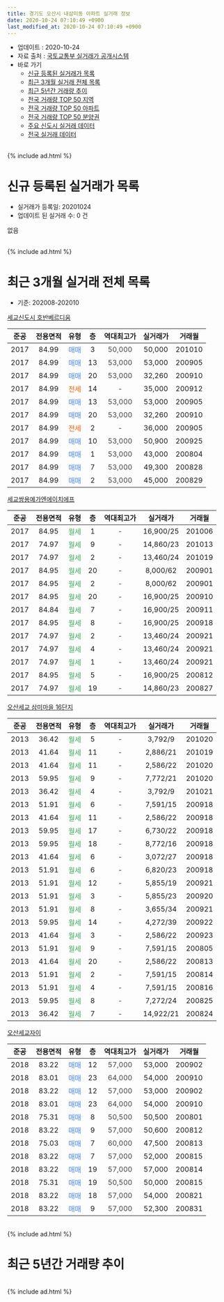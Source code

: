 ```yaml
---
title: 경기도 오산시 내삼미동 아파트 실거래 정보
date: 2020-10-24 07:10:49 +0900
last_modified_at: 2020-10-24 07:10:49 +0900
---
```


* 업데이트 : 2020-10-24
* 자료 출처 : [국토교통부 실거래가 공개시스템](http://rt.molit.go.kr)
* 바로 가기
    * [신규 등록된 실거래가 목록](#신규-등록된-실거래가-목록)
    * [최근 3개월 실거래 전체 목록](#최근-3개월-실거래-전체-목록)
    * [최근 5년간 거래량 추이](#최근-5년간-거래량-추이)
    * [전국 거래량 TOP 50 지역](https://inasie.github.io/apt-trade-info/최근-3개월-전국에서-가장-거래가-많이-발생한-지역)
    * [전국 거래량 TOP 50 아파트](https://inasie.github.io/apt-trade-info/최근-3개월-전국에서-가장-거래가-많이-발생한-아파트)
    * [전국 거래량 TOP 50 분양권](https://inasie.github.io/apt-trade-info/최근-3개월-전국에서-가장-거래가-많이-발생한-분양권)
    * [주요 신도시 실거래 데이터](https://inasie.github.io/apt-trade-info/주요-신도시)
    * [전국 실거래 데이터](https://inasie.github.io/apt-trade-info/전국)
<br>
{% include ad.html %}
<br>

# 신규 등록된 실거래가 목록
* 실거래가 등록일: 20201024
* 업데이트 된 실거래 수: 0 건

없음

<br>
{% include ad.html %}
<br>

# 최근 3개월 실거래 전체 목록
* 기준: 202008-202010


[세교신도시 호반베르디움](https://search.naver.com/search.naver?query=%EA%B2%BD%EA%B8%B0%EB%8F%84+%EC%98%A4%EC%82%B0%EC%8B%9C+%EB%82%B4%EC%82%BC%EB%AF%B8%EB%8F%99+%EC%84%B8%EA%B5%90%EC%8B%A0%EB%8F%84%EC%8B%9C+%ED%98%B8%EB%B0%98%EB%B2%A0%EB%A5%B4%EB%94%94%EC%9B%80)

|준공|전용면적|유형|층|역대최고가|실거래가|거래월|
|:---:|:---:|:---:|:---:|:---:|:---:|:---:|
|2017|84.99|<span style="color:#4285f3">매매</span>|3|<span style="color:#444444">50,000</span>|50,000|201010|
|2017|84.99|<span style="color:#4285f3">매매</span>|13|<span style="color:#444444">53,000</span>|53,000|200905|
|2017|84.99|<span style="color:#4285f3">매매</span>|20|<span style="color:#444444">53,000</span>|32,260|200910|
|2017|84.99|<span style="color:#ff5a00">전세</span>|14|<span style="color:#444444">-</span>|35,000|200912|
|2017|84.99|<span style="color:#4285f3">매매</span>|13|<span style="color:#444444">53,000</span>|53,000|200905|
|2017|84.99|<span style="color:#4285f3">매매</span>|20|<span style="color:#444444">53,000</span>|32,260|200910|
|2017|84.99|<span style="color:#ff5a00">전세</span>|2|<span style="color:#444444">-</span>|36,000|200905|
|2017|84.99|<span style="color:#4285f3">매매</span>|10|<span style="color:#444444">53,000</span>|50,900|200925|
|2017|84.99|<span style="color:#4285f3">매매</span>|1|<span style="color:#444444">53,000</span>|43,000|200804|
|2017|84.99|<span style="color:#4285f3">매매</span>|7|<span style="color:#444444">53,000</span>|49,300|200828|
|2017|84.99|<span style="color:#4285f3">매매</span>|2|<span style="color:#444444">53,000</span>|45,000|200829|

[세교쌍용예가엔에이치에프](https://search.naver.com/search.naver?query=%EA%B2%BD%EA%B8%B0%EB%8F%84+%EC%98%A4%EC%82%B0%EC%8B%9C+%EB%82%B4%EC%82%BC%EB%AF%B8%EB%8F%99+%EC%84%B8%EA%B5%90%EC%8C%8D%EC%9A%A9%EC%98%88%EA%B0%80%EC%97%94%EC%97%90%EC%9D%B4%EC%B9%98%EC%97%90%ED%94%84)

|준공|전용면적|유형|층|역대최고가|실거래가|거래월|
|:---:|:---:|:---:|:---:|:---:|:---:|:---:|
|2017|84.95|<span style="color:#34a853">월세</span>|1|<span style="color:#444444">-</span>|16,900/25|201006|
|2017|74.97|<span style="color:#34a853">월세</span>|9|<span style="color:#444444">-</span>|14,860/23|201013|
|2017|74.97|<span style="color:#34a853">월세</span>|2|<span style="color:#444444">-</span>|13,460/24|201019|
|2017|84.95|<span style="color:#34a853">월세</span>|20|<span style="color:#444444">-</span>|8,000/62|200901|
|2017|84.95|<span style="color:#34a853">월세</span>|2|<span style="color:#444444">-</span>|8,000/62|200901|
|2017|84.95|<span style="color:#34a853">월세</span>|20|<span style="color:#444444">-</span>|16,900/25|200910|
|2017|84.84|<span style="color:#34a853">월세</span>|7|<span style="color:#444444">-</span>|16,900/25|200911|
|2017|84.95|<span style="color:#34a853">월세</span>|8|<span style="color:#444444">-</span>|16,900/25|200918|
|2017|74.97|<span style="color:#34a853">월세</span>|2|<span style="color:#444444">-</span>|13,460/24|200921|
|2017|74.97|<span style="color:#34a853">월세</span>|4|<span style="color:#444444">-</span>|13,460/24|200921|
|2017|74.97|<span style="color:#34a853">월세</span>|1|<span style="color:#444444">-</span>|13,460/24|200921|
|2017|84.95|<span style="color:#34a853">월세</span>|5|<span style="color:#444444">-</span>|16,900/25|200812|
|2017|74.97|<span style="color:#34a853">월세</span>|19|<span style="color:#444444">-</span>|14,860/23|200827|

[오산세교 삼미마을 16단지](https://search.naver.com/search.naver?query=%EA%B2%BD%EA%B8%B0%EB%8F%84+%EC%98%A4%EC%82%B0%EC%8B%9C+%EB%82%B4%EC%82%BC%EB%AF%B8%EB%8F%99+%EC%98%A4%EC%82%B0%EC%84%B8%EA%B5%90+%EC%82%BC%EB%AF%B8%EB%A7%88%EC%9D%84+16%EB%8B%A8%EC%A7%80)

|준공|전용면적|유형|층|역대최고가|실거래가|거래월|
|:---:|:---:|:---:|:---:|:---:|:---:|:---:|
|2013|36.42|<span style="color:#34a853">월세</span>|5|<span style="color:#444444">-</span>|3,792/9|201020|
|2013|41.64|<span style="color:#34a853">월세</span>|11|<span style="color:#444444">-</span>|2,886/21|201019|
|2013|41.64|<span style="color:#34a853">월세</span>|11|<span style="color:#444444">-</span>|2,586/22|201020|
|2013|59.95|<span style="color:#34a853">월세</span>|9|<span style="color:#444444">-</span>|7,772/21|201020|
|2013|36.42|<span style="color:#34a853">월세</span>|4|<span style="color:#444444">-</span>|3,792/9|201021|
|2013|51.91|<span style="color:#34a853">월세</span>|6|<span style="color:#444444">-</span>|7,591/15|200918|
|2013|41.64|<span style="color:#34a853">월세</span>|11|<span style="color:#444444">-</span>|2,586/22|200918|
|2013|59.95|<span style="color:#34a853">월세</span>|17|<span style="color:#444444">-</span>|6,730/22|200918|
|2013|59.95|<span style="color:#34a853">월세</span>|18|<span style="color:#444444">-</span>|8,772/16|200918|
|2013|41.64|<span style="color:#34a853">월세</span>|6|<span style="color:#444444">-</span>|3,072/27|200918|
|2013|51.91|<span style="color:#34a853">월세</span>|6|<span style="color:#444444">-</span>|6,820/23|200918|
|2013|51.91|<span style="color:#34a853">월세</span>|12|<span style="color:#444444">-</span>|5,855/19|200921|
|2013|51.91|<span style="color:#34a853">월세</span>|3|<span style="color:#444444">-</span>|5,855/23|200920|
|2013|51.91|<span style="color:#34a853">월세</span>|8|<span style="color:#444444">-</span>|3,655/34|200921|
|2013|59.95|<span style="color:#34a853">월세</span>|14|<span style="color:#444444">-</span>|4,272/39|200922|
|2013|41.64|<span style="color:#34a853">월세</span>|3|<span style="color:#444444">-</span>|2,586/22|200923|
|2013|51.91|<span style="color:#34a853">월세</span>|9|<span style="color:#444444">-</span>|7,591/15|200805|
|2013|41.64|<span style="color:#34a853">월세</span>|20|<span style="color:#444444">-</span>|2,586/22|200813|
|2013|51.91|<span style="color:#34a853">월세</span>|2|<span style="color:#444444">-</span>|7,591/15|200814|
|2013|51.91|<span style="color:#34a853">월세</span>|4|<span style="color:#444444">-</span>|7,591/15|200816|
|2013|59.95|<span style="color:#34a853">월세</span>|8|<span style="color:#444444">-</span>|7,272/24|200825|
|2013|36.42|<span style="color:#34a853">월세</span>|7|<span style="color:#444444">-</span>|14,922/21|200824|


<script async src="//pagead2.googlesyndication.com/pagead/js/adsbygoogle.js"></script>
<!-- 기본 -->
<ins class="adsbygoogle"
     style="display:block"
     data-ad-client="ca-pub-2446590836940007"
     data-ad-slot="1659523306"
     data-ad-format="auto"
     data-full-width-responsive="true"></ins>
<script>
(adsbygoogle = window.adsbygoogle || []).push({});
</script>


[오산세교자이](https://search.naver.com/search.naver?query=%EA%B2%BD%EA%B8%B0%EB%8F%84+%EC%98%A4%EC%82%B0%EC%8B%9C+%EB%82%B4%EC%82%BC%EB%AF%B8%EB%8F%99+%EC%98%A4%EC%82%B0%EC%84%B8%EA%B5%90%EC%9E%90%EC%9D%B4)

|준공|전용면적|유형|층|역대최고가|실거래가|거래월|
|:---:|:---:|:---:|:---:|:---:|:---:|:---:|
|2018|83.22|<span style="color:#4285f3">매매</span>|12|<span style="color:#444444">57,000</span>|53,000|200902|
|2018|83.01|<span style="color:#4285f3">매매</span>|23|<span style="color:#444444">64,000</span>|54,000|200910|
|2018|83.22|<span style="color:#4285f3">매매</span>|12|<span style="color:#444444">57,000</span>|53,000|200902|
|2018|83.01|<span style="color:#4285f3">매매</span>|23|<span style="color:#444444">64,000</span>|54,000|200910|
|2018|75.31|<span style="color:#4285f3">매매</span>|8|<span style="color:#444444">50,500</span>|50,500|200801|
|2018|83.22|<span style="color:#4285f3">매매</span>|9|<span style="color:#444444">57,000</span>|50,600|200812|
|2018|75.03|<span style="color:#4285f3">매매</span>|7|<span style="color:#444444">60,000</span>|47,500|200813|
|2018|83.22|<span style="color:#4285f3">매매</span>|7|<span style="color:#444444">57,000</span>|52,000|200815|
|2018|83.22|<span style="color:#4285f3">매매</span>|19|<span style="color:#444444">57,000</span>|57,000|200814|
|2018|75.31|<span style="color:#4285f3">매매</span>|19|<span style="color:#444444">50,500</span>|50,000|200815|
|2018|83.22|<span style="color:#4285f3">매매</span>|18|<span style="color:#444444">57,000</span>|54,000|200821|
|2018|83.22|<span style="color:#4285f3">매매</span>|9|<span style="color:#444444">57,000</span>|52,300|200831|


<br>
{% include ad.html %}
<br>

# 최근 5년간 거래량 추이


<div style="width:100%;">
    <canvas id="deal_progress" height="200"></canvas>
</div>

<script>
new Chart(document.getElementById("deal_progress"), {
    type: 'line',
    data: {
        labels: ['201510','201511','201512','201601','201602','201603','201604','201605','201606','201607','201608','201609','201610','201611','201612','201701','201702','201703','201704','201705','201706','201707','201708','201709','201710','201711','201712','201801','201802','201803','201804','201805','201806','201807','201808','201809','201810','201811','201812','201901','201902','201903','201904','201905','201906','201907','201908','201909','201910','201911','201912','202001','202002','202003','202004','202005','202006','202007','202008','202009','202010'],
        datasets: [{
            label: '매매',
            pointRadius: 1,
            data: [0, 0, 0, 0, 0, 0, 0, 0, 0, 0, 0, 0, 0, 0, 0, 6, 4, 9, 2, 1, 0, 1, 0, 1, 0, 1, 3, 22, 25, 29, 18, 16, 8, 5, 6, 5, 6, 5, 1, 7, 1, 9, 2, 9, 6, 9, 8, 8, 7, 19, 19, 50, 27, 10, 5, 7, 15, 19, 11, 9, 1],
            borderColor: "rgba(255, 201, 14, 1)",
            backgroundColor: "rgba(255, 201, 14, 0.5)",
            fill: false,
            lineTension: 0
        },{
            label: '전월세',
            pointRadius: 1,
            data: [0, 0, 3, 0, 34, 2, 0, 1, 1, 0, 1, 5, 6, 2, 1, 9, 7, 7, 6, 5, 5, 34, 73, 46, 9, 11, 10, 23, 37, 25, 20, 5, 11, 8, 10, 6, 7, 8, 11, 23, 11, 8, 9, 4, 9, 6, 23, 269, 11, 17, 22, 17, 75, 27, 15, 15, 15, 10, 8, 21, 8],
            borderColor: "rgba(0, 141, 185, 1)",
            backgroundColor: "rgba(0, 141, 185, 0.5)",
            fill: false,
            lineTension: 0
        }
        ]
    },
    options: {
        responsive: true,
        title: {
            display: false
        },
        tooltips: {
            mode: 'index',
            intersect: false
        },
        hover: {
            mode: 'nearest',
            intersect: true
        },
        scales: {
            xAxes: [{
                display: true,
                scaleLabel: {
                    display: true,
                    labelString: '년/월'
                }
            }],
            yAxes: [{
                display: true,
                ticks: {
                    suggestedMin: 0,
                },
                scaleLabel: {
                    display: true,
                    labelString: '실거래 수'
                }
            }]
        }
    }
});

</script>


<br>
{% include ad.html %}
<br>

